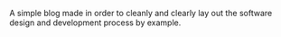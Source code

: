 A simple blog made in order to cleanly and clearly lay out the software design and development process by example.
